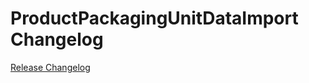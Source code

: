 # ProductPackagingUnitDataImport Changelog

[Release Changelog](https://github.com/spryker/product-packaging-unit-import/releases)
